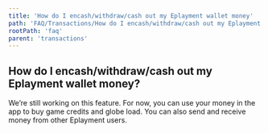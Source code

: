 ```yaml
---
title: 'How do I encash/withdraw/cash out my Eplayment wallet money'
path: 'FAQ/Transactions/How do I encash/withdraw/cash out my Eplayment wallet money'
rootPath: 'faq'
parent: 'transactions'
---
```


## How do I encash/withdraw/cash out my Eplayment wallet money?

We’re still working on this feature. For now, you can use your money in the app to buy game credits and globe load. You can also send and receive money from other Eplayment users.